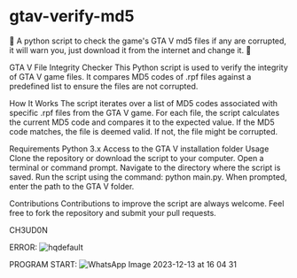 # gtav-verify-md5
🐍 A python script to check the game's GTA V md5 files if any are corrupted, it will warn you, just download it from the internet and change it. 🐍 

GTA V File Integrity Checker
This Python script is used to verify the integrity of GTA V game files. It compares MD5 codes of .rpf files against a predefined list to ensure the files are not corrupted.

How It Works
The script iterates over a list of MD5 codes associated with specific .rpf files from the GTA V game. For each file, the script calculates the current MD5 code and compares it to the expected value. If the MD5 code matches, the file is deemed valid. If not, the file might be corrupted.

Requirements
Python 3.x
Access to the GTA V installation folder
Usage
Clone the repository or download the script to your computer.
Open a terminal or command prompt.
Navigate to the directory where the script is saved.
Run the script using the command: python main.py.
When prompted, enter the path to the GTA V folder.

Contributions
Contributions to improve the script are always welcome. Feel free to fork the repository and submit your pull requests.

CH3UD0N


ERROR:
![hqdefault](https://github.com/Marciocheudon/gtav-verify-md5/assets/56776494/80d467b4-70a9-46b0-b45c-d8a3f9c360d1)

PROGRAM START:
![WhatsApp Image 2023-12-13 at 16 04 31](https://github.com/Marciocheudon/gtav-verify-md5/assets/56776494/12b1c28e-29b5-4a9c-bf2f-2a51c7cf4be6)
